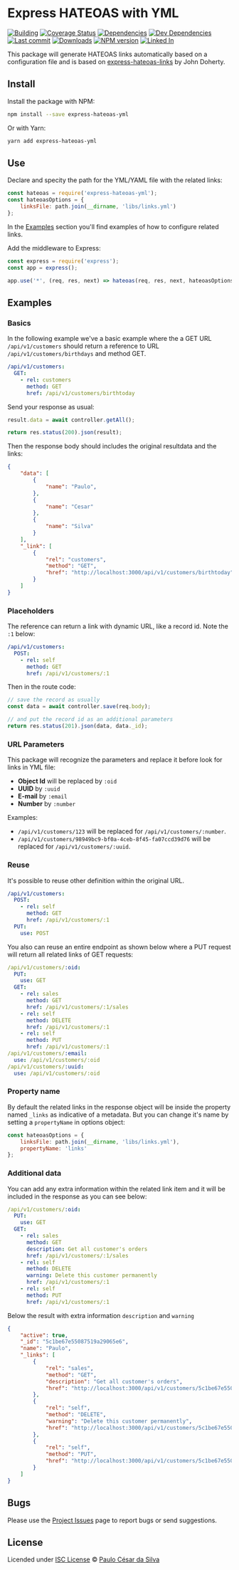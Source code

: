 # Express HATEOAS with YML

[![Building](https://travis-ci.org/pcs980/express-hateoas-yml.svg?branch=master)](https://travis-ci.org/pcs980/express-hateoas-yml)
[![Coverage Status](https://coveralls.io/repos/github/pcs980/express-hateoas-yml/badge.svg?branch=master)](https://coveralls.io/github/pcs980/express-hateoas-yml?branch=master)
[![Dependencies](https://img.shields.io/david/pcs980/express-hateoas-yml.svg)](https://www.npmjs.com/package/express-hateoas-yml)
[![Dev Dependencies](https://img.shields.io/david/dev/pcs980/express-hateoas-yml.svg)](https://www.npmjs.com/package/express-hateoas-yml)
[![Last commit](https://img.shields.io/github/last-commit/pcs980/express-hateoas-yml.svg)](https://www.npmjs.com/package/express-hateoas-yml)
[![Downloads](https://img.shields.io/npm/dt/express-hateoas-yml.svg)](https://www.npmjs.com/package/express-hateoas-yml)
[![NPM version](https://img.shields.io/npm/v/express-hateoas-yml.svg)](https://www.npmjs.com/package/express-hateoas-yml)
[![Linked In](https://img.shields.io/badge/Linked-In-blue.svg)](https://www.linkedin.com/in/pcs980)

This package will generate HATEOAS links automatically based on a configuration file and is based on [express-hateoas-links](https://www.npmjs.com/package/express-hateoas-links) by John Doherty.

## Install

Install the package with NPM:

```bash
npm install --save express-hateoas-yml
```

Or with Yarn:

```bash
yarn add express-hateoas-yml
```

## Use

Declare and specity the path for the YML/YAML file with the related links:

```js
const hateoas = require('express-hateoas-yml');
const hateoasOptions = {
    linksFile: path.join(__dirname, 'libs/links.yml')
};
```

In the [Examples](#examples) section you'll find examples of how to configure related links.

Add the middleware to Express:

```js
const express = require('express');
const app = express();

app.use('*', (req, res, next) => hateoas(req, res, next, hateoasOptions));
```

## Examples

### Basics

In the following example we've a basic example where the a GET URL `/api/v1/customers` should return a reference to URL `/api/v1/customers/birthdays` and method GET.

```yml
/api/v1/customers:
  GET:
    - rel: customers
      method: GET
      href: /api/v1/customers/birthtoday
```

Send your response as usual:

```js
result.data = await controller.getAll();

return res.status(200).json(result);
```

Then the response body should includes the original resultdata and the links:

```json
{
    "data": [
        {
            "name": "Paulo",
        },
        {
            "name": "Cesar"
        },
        {
            "name": "Silva"
        }
    ],
    "_link": [
        {
            "rel": "customers",
            "method": "GET",
            "href": "http://localhost:3000/api/v1/customers/birthtoday"
        }
    ]
}
```

### Placeholders

The reference can return a link with dynamic URL, like a record id. Note the `:1` below:

```yml
/api/v1/customers:
  POST:
    - rel: self
      method: GET
      href: /api/v1/customers/:1
```

Then in the route code:

```js
// save the record as usually
const data = await controller.save(req.body);

// and put the record id as an additional parameters
return res.status(201).json(data, data._id);
```

### URL Parameters

This package will recognize the parameters and replace it before look for links in YML file:

* **Object Id** will be replaced by `:oid`
* **UUID** by `:uuid`
* **E-mail** by `:email`
* **Number** by `:number`

Examples:
* `/api/v1/customers/123` will be replaced for `/api/v1/customers/:number`.
* `/api/v1/customers/98949bc9-bf0a-4ceb-8f45-fa07ccd39d76` will be replaced for `/api/v1/customers/:uuid`.

### Reuse

It's possible to reuse other definition within the original URL.

```yml
/api/v1/customers:
  POST:
    - rel: self
      method: GET
      href: /api/v1/customers/:1
  PUT:
    use: POST
```

You also can reuse an entire endpoint as shown below where a PUT request will return all related links of GET requests:

```yml
/api/v1/customers/:oid:
  PUT:
    use: GET
  GET:
    - rel: sales
      method: GET
      href: /api/v1/customers/:1/sales
    - rel: self
      method: DELETE
      href: /api/v1/customers/:1
    - rel: self
      method: PUT
      href: /api/v1/customers/:1
/api/v1/customers/:email:
  use: /api/v1/customers/:oid
/api/v1/customers/:uuid:
  use: /api/v1/customers/:oid
```

### Property name

By default the related links in the response object will be inside the property named `_links` as indicative of a metadata. But you can change it's name by setting a `propertyName` in options object:

```javascript
const hateoasOptions = {
    linksFile: path.join(__dirname, 'libs/links.yml'),
    propertyName: 'links'
};
```

### Additional data

You can add any extra information within the related link item and it will be included in the response as you can see below:

```yml
/api/v1/customers/:oid:
  PUT:
    use: GET
  GET:
    - rel: sales
      method: GET
      description: Get all customer's orders
      href: /api/v1/customers/:1/sales
    - rel: self
      method: DELETE
      warning: Delete this customer permanently
      href: /api/v1/customers/:1
    - rel: self
      method: PUT
      href: /api/v1/customers/:1
```

Below the result with extra information `description` and `warning`

```json
{
    "active": true,
    "_id": "5c1be67e55087519a29065e6",
    "name": "Paulo",
    "_links": [
        {
            "rel": "sales",
            "method": "GET",
            "description": "Get all customer's orders",
            "href": "http://localhost:3000/api/v1/customers/5c1be67e55087519a29065e6/sales"
        },
        {
            "rel": "self",
            "method": "DELETE",
            "warning": "Delete this customer permanently",
            "href": "http://localhost:3000/api/v1/customers/5c1be67e55087519a29065e6"
        },
        {
            "rel": "self",
            "method": "PUT",
            "href": "http://localhost:3000/api/v1/customers/5c1be67e55087519a29065e6"
        }
    ]
}
```

## Bugs

Please use the [Project Issues](https://github.com/pcs980/express-hateoas-yml/issues) page to report bugs or send suggestions.

## License

Licended under [ISC License](LICENSE) © [Paulo César da Silva](https://www.linkedin.com/in/pcs980)
